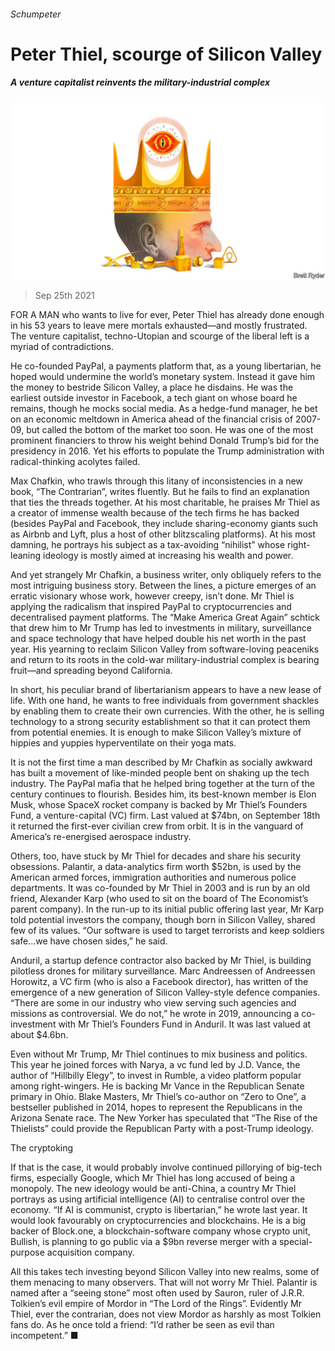 ###### Schumpeter

# Peter Thiel, scourge of Silicon Valley 

##### A venture capitalist reinvents the military-industrial complex 

![image](images/20210925_WBD002_0.jpg) 

> Sep 25th 2021 

FOR A MAN who wants to live for ever, Peter Thiel has already done enough in his 53 years to leave mere mortals exhausted—and mostly frustrated. The venture capitalist, techno-Utopian and scourge of the liberal left is a myriad of contradictions.

He co-founded PayPal, a payments platform that, as a young libertarian, he hoped would undermine the world’s monetary system. Instead it gave him the money to bestride Silicon Valley, a place he disdains. He was the earliest outside investor in Facebook, a tech giant on whose board he remains, though he mocks social media. As a hedge-fund manager, he bet on an economic meltdown in America ahead of the financial crisis of 2007-09, but called the bottom of the market too soon. He was one of the most prominent financiers to throw his weight behind Donald Trump’s bid for the presidency in 2016. Yet his efforts to populate the Trump administration with radical-thinking acolytes failed.


Max Chafkin, who trawls through this litany of inconsistencies in a new book, “The Contrarian”, writes fluently. But he fails to find an explanation that ties the threads together. At his most charitable, he praises Mr Thiel as a creator of immense wealth because of the tech firms he has backed (besides PayPal and Facebook, they include sharing-economy giants such as Airbnb and Lyft, plus a host of other blitzscaling platforms). At his most damning, he portrays his subject as a tax-avoiding “nihilist” whose right-leaning ideology is mostly aimed at increasing his wealth and power.

And yet strangely Mr Chafkin, a business writer, only obliquely refers to the most intriguing business story. Between the lines, a picture emerges of an erratic visionary whose work, however creepy, isn’t done. Mr Thiel is applying the radicalism that inspired PayPal to cryptocurrencies and decentralised payment platforms. The “Make America Great Again” schtick that drew him to Mr Trump has led to investments in military, surveillance and space technology that have helped double his net worth in the past year. His yearning to reclaim Silicon Valley from software-loving peaceniks and return to its roots in the cold-war military-industrial complex is bearing fruit—and spreading beyond California.

In short, his peculiar brand of libertarianism appears to have a new lease of life. With one hand, he wants to free individuals from government shackles by enabling them to create their own currencies. With the other, he is selling technology to a strong security establishment so that it can protect them from potential enemies. It is enough to make Silicon Valley’s mixture of hippies and yuppies hyperventilate on their yoga mats.

It is not the first time a man described by Mr Chafkin as socially awkward has built a movement of like-minded people bent on shaking up the tech industry. The PayPal mafia that he helped bring together at the turn of the century continues to flourish. Besides him, its best-known member is Elon Musk, whose SpaceX rocket company is backed by Mr Thiel’s Founders Fund, a venture-capital (VC) firm. Last valued at $74bn, on September 18th it returned the first-ever civilian crew from orbit. It is in the vanguard of America’s re-energised aerospace industry.

Others, too, have stuck by Mr Thiel for decades and share his security obsessions. Palantir, a data-analytics firm worth $52bn, is used by the American armed forces, immigration authorities and numerous police departments. It was co-founded by Mr Thiel in 2003 and is run by an old friend, Alexander Karp (who used to sit on the board of The Economist’s parent company). In the run-up to its initial public offering last year, Mr Karp told potential investors the company, though born in Silicon Valley, shared few of its values. “Our software is used to target terrorists and keep soldiers safe…we have chosen sides,” he said.

Anduril, a startup defence contractor also backed by Mr Thiel, is building pilotless drones for military surveillance. Marc Andreessen of Andreessen Horowitz, a VC firm (who is also a Facebook director), has written of the emergence of a new generation of Silicon Valley-style defence companies. “There are some in our industry who view serving such agencies and missions as controversial. We do not,” he wrote in 2019, announcing a co-investment with Mr Thiel’s Founders Fund in Anduril. It was last valued at about $4.6bn.

Even without Mr Trump, Mr Thiel continues to mix business and politics. This year he joined forces with Narya, a vc fund led by J.D. Vance, the author of “Hillbilly Elegy”, to invest in Rumble, a video platform popular among right-wingers. He is backing Mr Vance in the Republican Senate primary in Ohio. Blake Masters, Mr Thiel’s co-author on “Zero to One”, a bestseller published in 2014, hopes to represent the Republicans in the Arizona Senate race. The New Yorker has speculated that “The Rise of the Thielists” could provide the Republican Party with a post-Trump ideology.

The cryptoking

If that is the case, it would probably involve continued pillorying of big-tech firms, especially Google, which Mr Thiel has long accused of being a monopoly. The new ideology would be anti-China, a country Mr Thiel portrays as using artificial intelligence (AI) to centralise control over the economy. “If AI is communist, crypto is libertarian,” he wrote last year. It would look favourably on cryptocurrencies and blockchains. He is a big backer of Block.one, a blockchain-software company whose crypto unit, Bullish, is planning to go public via a $9bn reverse merger with a special-purpose acquisition company.

All this takes tech investing beyond Silicon Valley into new realms, some of them menacing to many observers. That will not worry Mr Thiel. Palantir is named after a “seeing stone” most often used by Sauron, ruler of J.R.R. Tolkien’s evil empire of Mordor in “The Lord of the Rings”. Evidently Mr Thiel, ever the contrarian, does not view Mordor as harshly as most Tolkien fans do. As he once told a friend: “I’d rather be seen as evil than incompetent.” ■


